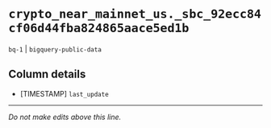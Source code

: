 # `crypto_near_mainnet_us._sbc_92ecc84cf06d44fba824865aace5ed1b`
`bq-1` | `bigquery-public-data`

## Column details
* [TIMESTAMP] `last_update`

-------------------------------------------------------------------------------
*Do not make edits above this line.*
